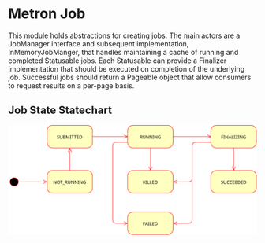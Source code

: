 <!--
Licensed to the Apache Software Foundation (ASF) under one
or more contributor license agreements.  See the NOTICE file
distributed with this work for additional information
regarding copyright ownership.  The ASF licenses this file
to you under the Apache License, Version 2.0 (the
"License"); you may not use this file except in compliance
with the License.  You may obtain a copy of the License at

    http://www.apache.org/licenses/LICENSE-2.0

Unless required by applicable law or agreed to in writing, software
distributed under the License is distributed on an "AS IS" BASIS,
WITHOUT WARRANTIES OR CONDITIONS OF ANY KIND, either express or implied.
See the License for the specific language governing permissions and
limitations under the License.
-->

# Metron Job

This module holds abstractions for creating jobs. The main actors are a JobManager interface and subsequent implementation, InMemoryJobManger, that handles maintaining a cache of running and completed Statusable jobs. Each Statusable
can provide a Finalizer implementation that should be executed on completion of the underlying job. Successful jobs should return a Pageable object that allow consumers to request results on a per-page basis.

## Job State Statechart

![Job State Statechart](metron-job_state_statechart_diagram.svg)
